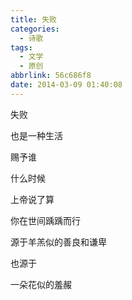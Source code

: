 ```yaml
---
title: 失败
categories:
  - 诗歌
tags:
  - 文学
  - 原创
abbrlink: 56c686f8
date: 2014-03-09 01:40:08
---
```


失败

 

也是一种生活

赐予谁

什么时候

上帝说了算

 

你在世间踽踽而行

源于羊羔似的善良和谦卑

也源于

一朵花似的羞赧
